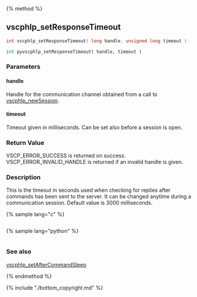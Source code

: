 {% method %}
## vscphlp_setResponseTimeout

```c
int vscphlp_setResponseTimeout( long handle, unsigned long timeout )
```

```python
int pyvscphlp_setResponseTimeout( handle, timeout )
```

### Parameters

#### handle

Handle for the communication channel obtained from a call to [vscphlp_newSession](vscphlp_newsession.md).

#### timeout 
Timeout given in milliseconds. Can be set also before a session is open.


### Return Value
VSCP_ERROR_SUCCESS is returned on success. VSCP_ERROR_INVALID_HANDLE is returned if an invalid handle is given. 

### Description
This is the timeout in seconds used when checking for replies after commands has been sent to the server. It can be changed anytime during a communication session. Default value is 3000 milliseconds. 

{% sample lang="c" %}


```c

```

{% sample lang="python" %}


```python

```

### See also
[vscphlp_setAfterCommandSleep](vscphlp_setaftercommandsleep.md)

{% endmethod %}

{% include "./bottom_copyright.md" %}